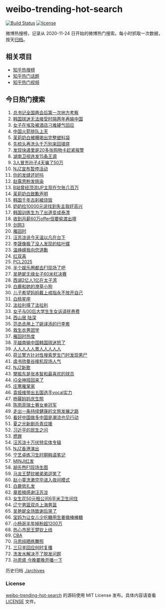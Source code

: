 # weibo-trending-hot-search

[![Build Status](https://github.com/justjavac/weibo-trending-hot-search/workflows/ci/badge.svg?branch=master)](https://github.com/justjavac/weibo-trending-hot-search/actions)
[![license](https://img.shields.io/github/license/justjavac/weibo-trending-hot-search)](https://github.com/justjavac/weibo-trending-hot-search/blob/master/LICENSE)

微博热搜榜，记录从 2020-11-24 日开始的微博热门搜索。每小时抓取一次数据，按天[归档](./archives)。

## 相关项目

- [知乎热搜榜](https://github.com/justjavac/zhihu-trending-top-search)
- [知乎热门话题](https://github.com/justjavac/zhihu-trending-hot-questions)
- [知乎热门视频](https://github.com/justjavac/zhihu-trending-hot-video)

## 今日热门搜索

<!-- BEGIN -->
<!-- 最后更新时间 Mon Mar 24 2025 05:06:54 GMT+0800 (China Standard Time) -->

1. [总书记全国两会后第一次地方考察](https://s.weibo.com//weibo?q=%23%E6%80%BB%E4%B9%A6%E8%AE%B0%E5%85%A8%E5%9B%BD%E4%B8%A4%E4%BC%9A%E5%90%8E%E7%AC%AC%E4%B8%80%E6%AC%A1%E5%9C%B0%E6%96%B9%E8%80%83%E5%AF%9F%23&Refer=new_time)
1. [韩国球迷无法接受时隔两年再输中国](https://s.weibo.com//weibo?q=%23%E9%9F%A9%E5%9B%BD%E7%90%83%E8%BF%B7%E6%97%A0%E6%B3%95%E6%8E%A5%E5%8F%97%E6%97%B6%E9%9A%94%E4%B8%A4%E5%B9%B4%E5%86%8D%E8%BE%93%E4%B8%AD%E5%9B%BD%23&t=31&band_rank=1&Refer=top)
1. [女子在埃及被酒店刁难硬气回应](https://s.weibo.com//weibo?q=%23%E5%A5%B3%E5%AD%90%E5%9C%A8%E5%9F%83%E5%8F%8A%E8%A2%AB%E9%85%92%E5%BA%97%E5%88%81%E9%9A%BE%E7%A1%AC%E6%B0%94%E5%9B%9E%E5%BA%94%23&t=31&band_rank=4&Refer=top)
1. [中国火箭排队上天](https://s.weibo.com//weibo?q=%23%E4%B8%AD%E5%9B%BD%E7%81%AB%E7%AE%AD%E6%8E%92%E9%98%9F%E4%B8%8A%E5%A4%A9%23&t=31&band_rank=3&Refer=top)
1. [茉莉奶白被曝喝出完整塑料袋](https://s.weibo.com//weibo?q=%23%E8%8C%89%E8%8E%89%E5%A5%B6%E7%99%BD%E8%A2%AB%E6%9B%9D%E5%96%9D%E5%87%BA%E5%AE%8C%E6%95%B4%E5%A1%91%E6%96%99%E8%A2%8B%23&t=31&band_rank=1&Refer=top)
1. [先梳头再洗头千万别来回揉搓](https://s.weibo.com//weibo?q=%23%E5%85%88%E6%A2%B3%E5%A4%B4%E5%86%8D%E6%B4%97%E5%A4%B4%E5%8D%83%E4%B8%87%E5%88%AB%E6%9D%A5%E5%9B%9E%E6%8F%89%E6%90%93%23&t=31&band_rank=2&Refer=top)
1. [发现快递里是20多张购物卡赶紧报警](https://s.weibo.com//weibo?q=%23%E5%8F%91%E7%8E%B0%E5%BF%AB%E9%80%92%E9%87%8C%E6%98%AF20%E5%A4%9A%E5%BC%A0%E8%B4%AD%E7%89%A9%E5%8D%A1%E8%B5%B6%E7%B4%A7%E6%8A%A5%E8%AD%A6%23&t=31&band_rank=8&Refer=top)
1. [湖南卫视连发15条王源](https://s.weibo.com//weibo?q=%23%E6%B9%96%E5%8D%97%E5%8D%AB%E8%A7%86%E8%BF%9E%E5%8F%9115%E6%9D%A1%E7%8E%8B%E6%BA%90%23&t=31&band_rank=23&Refer=top)
1. [3人冒充孙子4天骗了50万](https://s.weibo.com//weibo?q=%233%E4%BA%BA%E5%86%92%E5%85%85%E5%AD%99%E5%AD%904%E5%A4%A9%E9%AA%97%E4%BA%8650%E4%B8%87%23&t=31&band_rank=29&Refer=top)
1. [NJZ宣布暂停活动](https://s.weibo.com//weibo?q=%23NJZ%E5%AE%A3%E5%B8%83%E6%9A%82%E5%81%9C%E6%B4%BB%E5%8A%A8%23&t=31&band_rank=4&Refer=top)
1. [你的发缝还好吗](https://s.weibo.com//weibo?q=%23%E4%BD%A0%E7%9A%84%E5%8F%91%E7%BC%9D%E8%BF%98%E5%A5%BD%E5%90%97%23&t=31&band_rank=14&Refer=top)
1. [赵露思粉发挑染](https://s.weibo.com//weibo?q=%23%E8%B5%B5%E9%9C%B2%E6%80%9D%E7%B2%89%E5%8F%91%E6%8C%91%E6%9F%93%23&t=31&band_rank=11&Refer=top)
1. [B站曾经顶流UP主现在欠账几百万](https://s.weibo.com//weibo?q=B%E7%AB%99%E6%9B%BE%E7%BB%8F%E9%A1%B6%E6%B5%81UP%E4%B8%BB%E7%8E%B0%E5%9C%A8%E6%AC%A0%E8%B4%A6%E5%87%A0%E7%99%BE%E4%B8%87&t=31&band_rank=13&Refer=top)
1. [茉莉奶白致歉声明](https://s.weibo.com//weibo?q=%23%E8%8C%89%E8%8E%89%E5%A5%B6%E7%99%BD%E8%87%B4%E6%AD%89%E5%A3%B0%E6%98%8E%23&t=31&band_rank=5&Refer=top)
1. [韩国千年古刹被烧毁](https://s.weibo.com//weibo?q=%23%E9%9F%A9%E5%9B%BD%E5%8D%83%E5%B9%B4%E5%8F%A4%E5%88%B9%E8%A2%AB%E7%83%A7%E6%AF%81%23&t=31&band_rank=28&Refer=top)
1. [奶奶捡10000元说找到失主我好高兴](https://s.weibo.com//weibo?q=%23%E5%A5%B6%E5%A5%B6%E6%8D%A110000%E5%85%83%E8%AF%B4%E6%89%BE%E5%88%B0%E5%A4%B1%E4%B8%BB%E6%88%91%E5%A5%BD%E9%AB%98%E5%85%B4%23&t=31&band_rank=17&Refer=top)
1. [韩国训练生为了出道变成泰漂](https://s.weibo.com//weibo?q=%E9%9F%A9%E5%9B%BD%E8%AE%AD%E7%BB%83%E7%94%9F%E4%B8%BA%E4%BA%86%E5%87%BA%E9%81%93%E5%8F%98%E6%88%90%E6%B3%B0%E6%BC%82&t=31&band_rank=40&Refer=top)
1. [收到月薪60万offer但要偷渡出境](https://s.weibo.com//weibo?q=%23%E6%94%B6%E5%88%B0%E6%9C%88%E8%96%AA60%E4%B8%87offer%E4%BD%86%E8%A6%81%E5%81%B7%E6%B8%A1%E5%87%BA%E5%A2%83%23&t=31&band_rank=30&Refer=top)
1. [剑网3](https://s.weibo.com//weibo?q=%E5%89%91%E7%BD%913&t=31&band_rank=34&Refer=top)
1. [雁回时](https://s.weibo.com//weibo?q=%E9%9B%81%E5%9B%9E%E6%97%B6&t=31&band_rank=26&Refer=top)
1. [汪苏泷说今天温以凡在台下](https://s.weibo.com//weibo?q=%23%E6%B1%AA%E8%8B%8F%E6%B3%B7%E8%AF%B4%E4%BB%8A%E5%A4%A9%E6%B8%A9%E4%BB%A5%E5%87%A1%E5%9C%A8%E5%8F%B0%E4%B8%8B%23&t=31&band_rank=10&Refer=top)
1. [李晟像极了没人发现的枯叶蝶](https://s.weibo.com//weibo?q=%E6%9D%8E%E6%99%9F%E5%83%8F%E6%9E%81%E4%BA%86%E6%B2%A1%E4%BA%BA%E5%8F%91%E7%8E%B0%E7%9A%84%E6%9E%AF%E5%8F%B6%E8%9D%B6&t=31&band_rank=6&Refer=top)
1. [温峥嵘我向您道歉](https://s.weibo.com//weibo?q=%E6%B8%A9%E5%B3%A5%E5%B5%98%E6%88%91%E5%90%91%E6%82%A8%E9%81%93%E6%AD%89&t=31&band_rank=21&Refer=top)
1. [红双喜](https://s.weibo.com//weibo?q=%E7%BA%A2%E5%8F%8C%E5%96%9C&t=31&band_rank=7&Refer=top)
1. [PCL2025](https://s.weibo.com//weibo?q=PCL2025&t=31&band_rank=42&Refer=top)
1. [半个娱乐圈都去F1现场了吧](https://s.weibo.com//weibo?q=%23%E5%8D%8A%E4%B8%AA%E5%A8%B1%E4%B9%90%E5%9C%88%E9%83%BD%E5%8E%BBF1%E7%8E%B0%E5%9C%BA%E4%BA%86%E5%90%A7%23&t=31&band_rank=23&Refer=top)
1. [吴艳妮无缘女子60米栏决赛](https://s.weibo.com//weibo?q=%23%E5%90%B4%E8%89%B3%E5%A6%AE%E6%97%A0%E7%BC%98%E5%A5%B3%E5%AD%9060%E7%B1%B3%E6%A0%8F%E5%86%B3%E8%B5%9B%23&t=31&band_rank=40&Refer=top)
1. [西湖2亿人1亿在太子湾](https://s.weibo.com//weibo?q=%23%E8%A5%BF%E6%B9%962%E4%BA%BF%E4%BA%BA1%E4%BA%BF%E5%9C%A8%E5%A4%AA%E5%AD%90%E6%B9%BE%23&t=31&band_rank=35&Refer=top)
1. [白鹿和她的潦草小狗](https://s.weibo.com//weibo?q=%23%E7%99%BD%E9%B9%BF%E5%92%8C%E5%A5%B9%E7%9A%84%E6%BD%A6%E8%8D%89%E5%B0%8F%E7%8B%97%23&t=31&band_rank=30&Refer=top)
1. [儿子希望妈妈戴上戒指永不放开自己](https://s.weibo.com//weibo?q=%23%E5%84%BF%E5%AD%90%E5%B8%8C%E6%9C%9B%E5%A6%88%E5%A6%88%E6%88%B4%E4%B8%8A%E6%88%92%E6%8C%87%E6%B0%B8%E4%B8%8D%E6%94%BE%E5%BC%80%E8%87%AA%E5%B7%B1%23&t=31&band_rank=32&Refer=top)
1. [白桃星座](https://s.weibo.com//weibo?q=%E7%99%BD%E6%A1%83%E6%98%9F%E5%BA%A7&t=31&band_rank=20&Refer=top)
1. [法拉利撞了法拉利](https://s.weibo.com//weibo?q=%23%E6%B3%95%E6%8B%89%E5%88%A9%E6%92%9E%E4%BA%86%E6%B3%95%E6%8B%89%E5%88%A9%23&t=31&band_rank=27&Refer=top)
1. [女子与00后大学生生女诉请抚养费](https://s.weibo.com//weibo?q=%23%E5%A5%B3%E5%AD%90%E4%B8%8E00%E5%90%8E%E5%A4%A7%E5%AD%A6%E7%94%9F%E7%94%9F%E5%A5%B3%E8%AF%89%E8%AF%B7%E6%8A%9A%E5%85%BB%E8%B4%B9%23&t=31&band_rank=26&Refer=top)
1. [西山居 陆深](https://s.weibo.com//weibo?q=%E8%A5%BF%E5%B1%B1%E5%B1%85%20%E9%99%86%E6%B7%B1&t=31&band_rank=46&Refer=top)
1. [范丞丞用上了姚译添的行李套](https://s.weibo.com//weibo?q=%E8%8C%83%E4%B8%9E%E4%B8%9E%E7%94%A8%E4%B8%8A%E4%BA%86%E5%A7%9A%E8%AF%91%E6%B7%BB%E7%9A%84%E8%A1%8C%E6%9D%8E%E5%A5%97&t=31&band_rank=16&Refer=top)
1. [救生衣男团学](https://s.weibo.com//weibo?q=%23%E6%95%91%E7%94%9F%E8%A1%A3%E7%94%B7%E5%9B%A2%E5%AD%A6%23&t=31&band_rank=49&Refer=top)
1. [雁回时热度](https://s.weibo.com//weibo?q=%E9%9B%81%E5%9B%9E%E6%97%B6%E7%83%AD%E5%BA%A6&t=31&band_rank=17&Refer=top)
1. [平越南输中国韩国球迷怒了](https://s.weibo.com//weibo?q=%23%E5%B9%B3%E8%B6%8A%E5%8D%97%E8%BE%93%E4%B8%AD%E5%9B%BD%E9%9F%A9%E5%9B%BD%E7%90%83%E8%BF%B7%E6%80%92%E4%BA%86%23&t=31&band_rank=24&Refer=top)
1. [人人人人人景人人人人人](https://s.weibo.com//weibo?q=%23%E4%BA%BA%E4%BA%BA%E4%BA%BA%E4%BA%BA%E4%BA%BA%E6%99%AF%E4%BA%BA%E4%BA%BA%E4%BA%BA%E4%BA%BA%E4%BA%BA%23&t=31&band_rank=19&Refer=top)
1. [荷兰警方针对性搜索罗生门时发现男尸](https://s.weibo.com//weibo?q=%23%E8%8D%B7%E5%85%B0%E8%AD%A6%E6%96%B9%E9%92%88%E5%AF%B9%E6%80%A7%E6%90%9C%E7%B4%A2%E7%BD%97%E7%94%9F%E9%97%A8%E6%97%B6%E5%8F%91%E7%8E%B0%E7%94%B7%E5%B0%B8%23&t=31&band_rank=39&Refer=top)
1. [虞书欣曼谷接机现场人气](https://s.weibo.com//weibo?q=%23%E8%99%9E%E4%B9%A6%E6%AC%A3%E6%9B%BC%E8%B0%B7%E6%8E%A5%E6%9C%BA%E7%8E%B0%E5%9C%BA%E4%BA%BA%E6%B0%94%23&t=31&band_rank=35&Refer=top)
1. [NJZ新歌](https://s.weibo.com//weibo?q=NJZ%E6%96%B0%E6%AD%8C&t=31&band_rank=18&Refer=top)
1. [樊振东是张本智和最喜欢的球员](https://s.weibo.com//weibo?q=%23%E6%A8%8A%E6%8C%AF%E4%B8%9C%E6%98%AF%E5%BC%A0%E6%9C%AC%E6%99%BA%E5%92%8C%E6%9C%80%E5%96%9C%E6%AC%A2%E7%9A%84%E7%90%83%E5%91%98%23&t=31&band_rank=44&Refer=top)
1. [iG全神班回来了](https://s.weibo.com//weibo?q=%23iG%E5%85%A8%E7%A5%9E%E7%8F%AD%E5%9B%9E%E6%9D%A5%E4%BA%86%23&t=31&band_rank=32&Refer=top)
1. [庄寒雁掌家](https://s.weibo.com//weibo?q=%E5%BA%84%E5%AF%92%E9%9B%81%E6%8E%8C%E5%AE%B6&t=31&band_rank=31&Refer=top)
1. [袁娅维带出五国选手vocal实力](https://s.weibo.com//weibo?q=%E8%A2%81%E5%A8%85%E7%BB%B4%E5%B8%A6%E5%87%BA%E4%BA%94%E5%9B%BD%E9%80%89%E6%89%8Bvocal%E5%AE%9E%E5%8A%9B&t=31&band_rank=45&Refer=top)
1. [杨幂妈妈庆生照](https://s.weibo.com//weibo?q=%23%E6%9D%A8%E5%B9%82%E5%A6%88%E5%A6%88%E5%BA%86%E7%94%9F%E7%85%A7%23&t=31&band_rank=33&Refer=top)
1. [陈雨菲瑞士赛女单冠军](https://s.weibo.com//weibo?q=%23%E9%99%88%E9%9B%A8%E8%8F%B2%E7%91%9E%E5%A3%AB%E8%B5%9B%E5%A5%B3%E5%8D%95%E5%86%A0%E5%86%9B%23&t=31&band_rank=42&Refer=top)
1. [走出一条持续健康的文旅发展之路](https://s.weibo.com//weibo?q=%23%E8%B5%B0%E5%87%BA%E4%B8%80%E6%9D%A1%E6%8C%81%E7%BB%AD%E5%81%A5%E5%BA%B7%E7%9A%84%E6%96%87%E6%97%85%E5%8F%91%E5%B1%95%E4%B9%8B%E8%B7%AF%23&t=31&band_rank=50&Refer=top)
1. [看好中国做多中国是潮流也见行动](https://s.weibo.com//weibo?q=%23%E7%9C%8B%E5%A5%BD%E4%B8%AD%E5%9B%BD%E5%81%9A%E5%A4%9A%E4%B8%AD%E5%9B%BD%E6%98%AF%E6%BD%AE%E6%B5%81%E4%B9%9F%E8%A7%81%E8%A1%8C%E5%8A%A8%23&t=31&band_rank=49&Refer=top)
1. [夏之光新剧杀青应援](https://s.weibo.com//weibo?q=%23%E5%A4%8F%E4%B9%8B%E5%85%89%E6%96%B0%E5%89%A7%E6%9D%80%E9%9D%92%E5%BA%94%E6%8F%B4%23&t=31&band_rank=23&Refer=top)
1. [习近平的民生之问](https://s.weibo.com//weibo?q=%23%E4%B9%A0%E8%BF%91%E5%B9%B3%E7%9A%84%E6%B0%91%E7%94%9F%E4%B9%8B%E9%97%AE%23&Refer=new_time)
1. [燃罪](https://s.weibo.com//weibo?q=%E7%87%83%E7%BD%AA&t=31&band_rank=43&Refer=top)
1. [汪苏泷十万伏特实体专辑](https://s.weibo.com//weibo?q=%23%E6%B1%AA%E8%8B%8F%E6%B3%B7%E5%8D%81%E4%B8%87%E4%BC%8F%E7%89%B9%E5%AE%9E%E4%BD%93%E4%B8%93%E8%BE%91%23&t=31&band_rank=37&Refer=top)
1. [NJZ香港演出](https://s.weibo.com//weibo?q=NJZ%E9%A6%99%E6%B8%AF%E6%BC%94%E5%87%BA&t=31&band_rank=49&Refer=top)
1. [宁艺卓练习生时期韩语笔记](https://s.weibo.com//weibo?q=%23%E5%AE%81%E8%89%BA%E5%8D%93%E7%BB%83%E4%B9%A0%E7%94%9F%E6%97%B6%E6%9C%9F%E9%9F%A9%E8%AF%AD%E7%AC%94%E8%AE%B0%23&t=31&band_rank=39&Refer=top)
1. [MINJI红发](https://s.weibo.com//weibo?q=%23MINJI%E7%BA%A2%E5%8F%91%23&t=31&band_rank=22&Refer=top)
1. [胡先煦F1现场生图](https://s.weibo.com//weibo?q=%E8%83%A1%E5%85%88%E7%85%A6F1%E7%8E%B0%E5%9C%BA%E7%94%9F%E5%9B%BE&t=31&band_rank=41&Refer=top)
1. [马龙王楚钦被弟弟逗笑了](https://s.weibo.com//weibo?q=%23%E9%A9%AC%E9%BE%99%E7%8E%8B%E6%A5%9A%E9%92%A6%E8%A2%AB%E5%BC%9F%E5%BC%9F%E9%80%97%E7%AC%91%E4%BA%86%23&t=31&band_rank=25&Refer=top)
1. [赵小童洗漱完毕进入夜间模式](https://s.weibo.com//weibo?q=%23%E8%B5%B5%E5%B0%8F%E7%AB%A5%E6%B4%97%E6%BC%B1%E5%AE%8C%E6%AF%95%E8%BF%9B%E5%85%A5%E5%A4%9C%E9%97%B4%E6%A8%A1%E5%BC%8F%23&t=31&band_rank=48&Refer=top)
1. [白鹿低扎发](https://s.weibo.com//weibo?q=%23%E7%99%BD%E9%B9%BF%E4%BD%8E%E6%89%8E%E5%8F%91%23&t=31&band_rank=48&Refer=top)
1. [章若楠感谢汪苏泷](https://s.weibo.com//weibo?q=%23%E7%AB%A0%E8%8B%A5%E6%A5%A0%E6%84%9F%E8%B0%A2%E6%B1%AA%E8%8B%8F%E6%B3%B7%23&t=31&band_rank=15&Refer=top)
1. [女生花50元租公司6平米卫生间住](https://s.weibo.com//weibo?q=%23%E5%A5%B3%E7%94%9F%E8%8A%B150%E5%85%83%E7%A7%9F%E5%85%AC%E5%8F%B86%E5%B9%B3%E7%B1%B3%E5%8D%AB%E7%94%9F%E9%97%B4%E4%BD%8F%23&t=31&band_rank=12&Refer=top)
1. [辽宁男篮双杀上海男篮](https://s.weibo.com//weibo?q=%23%E8%BE%BD%E5%AE%81%E7%94%B7%E7%AF%AE%E5%8F%8C%E6%9D%80%E4%B8%8A%E6%B5%B7%E7%94%B7%E7%AF%AE%23&t=31&band_rank=44&Refer=top)
1. [吴艳妮全场致谢后哭了](https://s.weibo.com//weibo?q=%23%E5%90%B4%E8%89%B3%E5%A6%AE%E5%85%A8%E5%9C%BA%E8%87%B4%E8%B0%A2%E5%90%8E%E5%93%AD%E4%BA%86%23&t=31&band_rank=47&Refer=top)
1. [宝妈为让女儿少吃糖用生姜做棒棒糖](https://s.weibo.com//weibo?q=%23%E5%AE%9D%E5%A6%88%E4%B8%BA%E8%AE%A9%E5%A5%B3%E5%84%BF%E5%B0%91%E5%90%83%E7%B3%96%E7%94%A8%E7%94%9F%E5%A7%9C%E5%81%9A%E6%A3%92%E6%A3%92%E7%B3%96%23&t=31&band_rank=38&Refer=top)
1. [小杨哥半年掉粉超1200万](https://s.weibo.com//weibo?q=%23%E5%B0%8F%E6%9D%A8%E5%93%A5%E5%8D%8A%E5%B9%B4%E6%8E%89%E7%B2%89%E8%B6%851200%E4%B8%87%23&t=31&band_rank=9&Refer=top)
1. [热心市民王楚钦上线](https://s.weibo.com//weibo?q=%23%E7%83%AD%E5%BF%83%E5%B8%82%E6%B0%91%E7%8E%8B%E6%A5%9A%E9%92%A6%E4%B8%8A%E7%BA%BF%23&t=31&band_rank=25&Refer=top)
1. [CBA](https://s.weibo.com//weibo?q=CBA&t=31&band_rank=36&Refer=top)
1. [马思纯晒练舞照](https://s.weibo.com//weibo?q=%23%E9%A9%AC%E6%80%9D%E7%BA%AF%E6%99%92%E7%BB%83%E8%88%9E%E7%85%A7%23&t=31&band_rank=37&Refer=top)
1. [三只羊回应何时复播](https://s.weibo.com//weibo?q=%23%E4%B8%89%E5%8F%AA%E7%BE%8A%E5%9B%9E%E5%BA%94%E4%BD%95%E6%97%B6%E5%A4%8D%E6%92%AD%23&t=31&band_rank=43&Refer=top)
1. [洗发水解决不了脱发问题](https://s.weibo.com//weibo?q=%23%E6%B4%97%E5%8F%91%E6%B0%B4%E8%A7%A3%E5%86%B3%E4%B8%8D%E4%BA%86%E8%84%B1%E5%8F%91%E9%97%AE%E9%A2%98%23&t=31&band_rank=45&Refer=top)
1. [孙恩盛 今晚要晚开播一下](https://s.weibo.com//weibo?q=%E5%AD%99%E6%81%A9%E7%9B%9B%20%E4%BB%8A%E6%99%9A%E8%A6%81%E6%99%9A%E5%BC%80%E6%92%AD%E4%B8%80%E4%B8%8B&t=31&band_rank=50&Refer=top)

<!-- END -->

历史归档 [./archives](./archives)

### License

[weibo-trending-hot-search](https://github.com/justjavac/weibo-trending-hot-search) 的源码使用 MIT License
发布。具体内容请查看 [LICENSE](./LICENSE) 文件。
